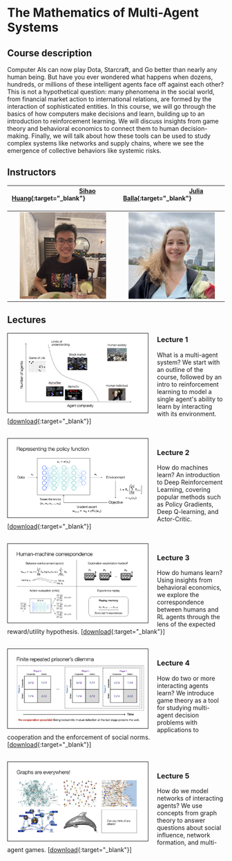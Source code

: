 # The Mathematics of Multi-Agent Systems

## Course description

Computer AIs can now play Dota, Starcraft, and Go better than nearly any human being. But have you ever wondered what happens when dozens, hundreds, or millions of these intelligent agents face off against each other? This is not a hypothetical question: many phenomena in the social world, from financial market action to international relations, are formed by the interaction of sophisticated entities. In this course, we will go through the basics of how computers make decisions and learn, building up to an introduction to reinforcement learning. We will discuss insights from game theory and behavioral economics to connect them to human decision-making. Finally, we will talk about how these tools can be used to study complex systems like networks and supply chains, where we see the emergence of collective behaviors like systemic risks.

## Instructors

<style>
    table {
        width: 100%;
    }
</style>


&nbsp; &nbsp; &nbsp; &nbsp; &nbsp; &nbsp; &nbsp; &nbsp; &nbsp; &nbsp; &nbsp; &nbsp; &nbsp; &nbsp; &nbsp; [Sihao Huang](https://www.sihaohuang.com){:target="_blank"} &nbsp; &nbsp; &nbsp; &nbsp; &nbsp; &nbsp; &nbsp; &nbsp; &nbsp; &nbsp; &nbsp; &nbsp; &nbsp; &nbsp; &nbsp;|  &nbsp; &nbsp; &nbsp; &nbsp; &nbsp; &nbsp; &nbsp; &nbsp; &nbsp; &nbsp; &nbsp; &nbsp; &nbsp; &nbsp; &nbsp; [Julia Balla](https://julballa.github.io){:target="_blank"}   &nbsp; &nbsp; &nbsp; &nbsp; &nbsp; &nbsp; &nbsp; &nbsp; &nbsp; &nbsp; &nbsp; &nbsp; &nbsp; &nbsp; &nbsp;
:-------------------------:|:-------------------------:
<img src="/images/sihao.jpg" width="200" style="float: center"/> |  <img src="/images/julia.jpg" width="200" style="float: center"/>


## Lectures 

<div class="imageContainer">
<img src="/images/lec1.png" alt="lec1" width="325" style="float: left; margin: 0 20px 0 0; border-width: 1px; 
            border-color: $border-color; 
            border-style: solid;"/>
</div>

### Lecture 1 
What is a multi-agent system? We start with an outline of the course, followed by an intro to reinforcement learning to model a single agent's ability to learn by interacting with its environment.
[[download](/files/lecture1_intro.pdf){:target="_blank"}]

<br />

<div class="imageContainer">
<img src="/images/lec2.png" alt="lec2" width="325" style="float: left; margin: 0 20px 0 0; border-width: 1px; 
            border-color: $border-color; 
            border-style: solid;"/>
</div>

### Lecture 2 
How do machines learn? An introduction to Deep Reinforcement Learning, covering popular methods such as Policy Gradients, Deep Q-learning, and Actor-Critic.
[[download](/files/lecture2_machine_learning.pdf){:target="_blank"}]

<br />


<div class="imageContainer">
<img src="/images/lec3.png" alt="lec3" width="325" style="float: left; margin: 0 20px 0 0; border-width: 1px; 
            border-color: $border-color; 
            border-style: solid;"/>
</div>

### Lecture 3
How do humans learn? Using insights from behavioral economics, we explore the correspondence between humans and RL agents through the lens of the expected reward/utility hypothesis. 
[[download](/files/lecture3_people_learning.pdf){:target="_blank"}]

<br />

<div class="imageContainer">
<img src="/images/lec4.png" alt="lec4" width="325" style="float: left; margin: 0 20px 0 0; border-width: 1px; 
            border-color: $border-color; 
            border-style: solid;"/>
</div>

### Lecture 4
How do two or more interacting agents learn? We introduce game theory as a tool for studying multi-agent decision problems with applications to cooperation and the enforcement of social norms.
[[download](/files/lecture4_multi_agent_systems.pdf){:target="_blank"}]

<br /> 

<div class="imageContainer">
<img src="/images/lec5.png" alt="lec5" width="325" style="float: left; margin: 0 20px 0 0; border-width: 1px; 
            border-color: $border-color; 
            border-style: solid;"/>
</div>

### Lecture 5
How do we model networks of interacting agents? We use concepts from graph theory to answer questions about social influence, network formation, and multi-agent games.
[[download](/files/lecture5_graph_theory.pdf){:target="_blank"}]
